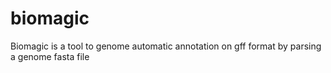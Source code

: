 # biomagic
Biomagic is a tool to genome automatic annotation on gff format by parsing a genome fasta file
